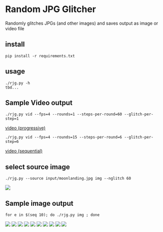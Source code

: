 # Random JPG Glitcher
Randomly glitches JPGs (and other images) and saves output as image or video file

## install
```
pip install -r requirements.txt
```

## usage
```
./rjg.py -h
tbd...

```

## Sample Video output
```
./rjg.py vid --fps=4 --rounds=1 --steps-per-round=60 --glitch-per-step=1
```
[video (progressive)](https://raw.githubusercontent.com/zrthstr/random-jpg-glitcher/master/output/sample-progressive.mp4)



```
./rjg.py vid --fps=4 --rounds=15 --steps-per-round=6 --glitch-per-step=6
```
[video (sequential)](https://raw.githubusercontent.com/zrthstr/random-jpg-glitcher/master/output/sample-seqential.mp4)



## select source image
```
./rjg.py --source input/moonlanding.jpg img --nglitch 60
```
![](output/sample_moon.png)

## Sample image output
```
for e in $(seq 10); do ./rjg.py img ; done
```

![](output/sample1.png) ![](output/sample5.png)
![](output/sample3.png) ![](output/sample6.png)
![](output/sample7.png) ![](output/sample8.png)
![](output/sample9.png) ![](output/sample10.png)
![](output/sample11.png) ![](output/sample12.png)




